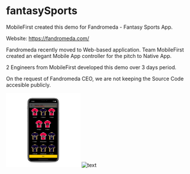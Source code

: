 # fantasySports

MobileFirst created this demo for Fandromeda - Fantasy Sports App. 

Website: https://fandromeda.com/

Fandromeda recently moved to Web-based application. 
Team MobileFirst created an elegant Mobile App controller for the pitch to Native App. 

2 Engineers from MobileFirst developed this demo over 3 days period. 

On the request of Fandromeda CEO, we are not keeping the Source Code accesible publicly. 

<img src="https://raw.githubusercontent.com/MobileFirstInc/fantasySports/master/iphonexspacegrey_landscape.png" alt=" text" width="40%" />

<img src="https://raw.githubusercontent.com/MobileFirstInc/fantasySports/master/Fandromeda Demo.mov" alt=" text" width="40%" />
